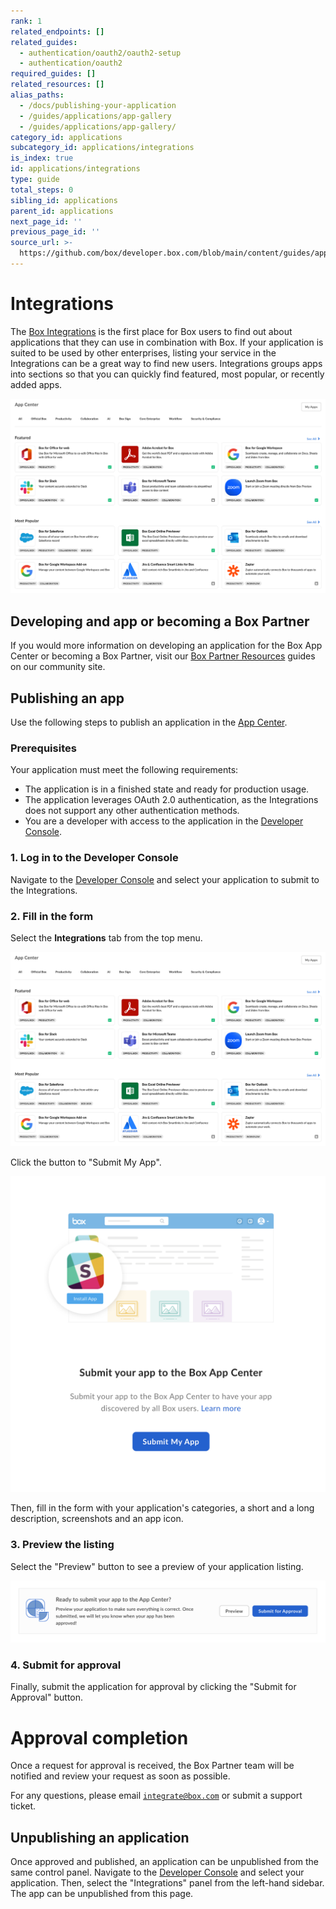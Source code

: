 ```yaml
---
rank: 1
related_endpoints: []
related_guides:
  - authentication/oauth2/oauth2-setup
  - authentication/oauth2
required_guides: []
related_resources: []
alias_paths:
  - /docs/publishing-your-application
  - /guides/applications/app-gallery
  - /guides/applications/app-gallery/
category_id: applications
subcategory_id: applications/integrations
is_index: true
id: applications/integrations
type: guide
total_steps: 0
sibling_id: applications
parent_id: applications
next_page_id: ''
previous_page_id: ''
source_url: >-
  https://github.com/box/developer.box.com/blob/main/content/guides/applications/integrations/index.md
---
```

# Integrations

The [Box Integrations][app-center] is the first place for Box users to find out
about applications that they can use in combination with Box. If your
application is suited to be used by other enterprises, listing your service in
the Integrations can be a great way to find new users.
Integrations groups apps into sections so that you can
quickly find featured, most popular, or recently added apps.

<ImageFrame shadow center>

![Integrations](./images/app-center.png)

</ImageFrame>

## Developing and app or becoming a Box Partner

If you would more information on developing an application for the Box App
Center or becoming a Box Partner, visit our [Box Partner Resources][bp] guides
on our community site.

## Publishing an app

Use the following steps to publish an application in the [App
Center][app-center].

### Prerequisites

Your application must meet the following requirements:

* The application is in a finished state and ready for production usage.
* The application leverages OAuth 2.0 authentication, as the Integrations does not support any other authentication methods.
* You are a developer with access to the application in the [Developer Console][devconsole].

### 1. Log in to the Developer Console

Navigate to the [Developer Console][devconsole] and select your application to
submit to the Integrations.

### 2. Fill in the form

Select the **Integrations** tab from the top menu.

<ImageFrame center border shadow>

![Integrations panel](./images/app-center.png)

</ImageFrame>

Click the button to "Submit My App".

<ImageFrame center border shadow width='400'>

![Submit My App button](./images/submit-app.png)

</ImageFrame>

Then, fill in the form with your application's categories, a short and a long
description, screenshots and an app icon.

### 3. Preview the listing

Select the "Preview" button to see a preview of your application listing.

<ImageFrame center border shadow>

![Preview and Submit](./images/submit-and-approve.png)

</ImageFrame>

### 4. Submit for approval

Finally, submit the application for approval by clicking the "Submit for
Approval" button.

<Message>

# Approval completion

Once a request for approval is received, the Box Partner team will be
notified and review your request as soon as possible.

For any questions, please email [`integrate@box.com`][email] or submit a
support ticket.

</Message>

## Unpublishing an application

Once approved and published, an application can be unpublished from the same
control panel. Navigate to the [Developer Console][devconsole] and select
your application. Then, select the "Integrations" panel from the left-hand
sidebar. The app can be unpublished from this page.

[app-center]: https://app.box.com/services
[devconsole]: https://cloud.app.box.com/developers/console
[email]: mailto:integrate@box.com
[bp]: https://support.box.com/hc/en-us/sections/360009473734-Box-Partner-Resources